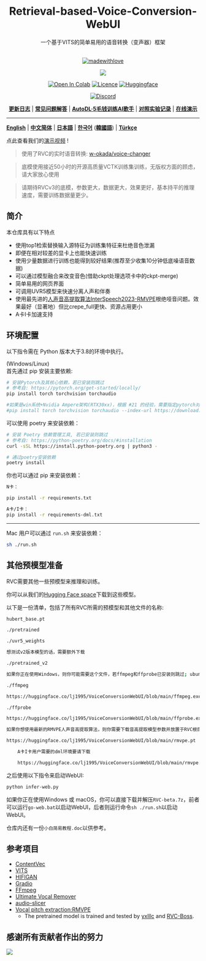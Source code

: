<div align="center">

<h1>Retrieval-based-Voice-Conversion-WebUI</h1>
一个基于VITS的简单易用的语音转换（变声器）框架<br><br>

[![madewithlove](https://img.shields.io/badge/made_with-%E2%9D%A4-red?style=for-the-badge&labelColor=orange
)](https://github.com/RVC-Project/Retrieval-based-Voice-Conversion-WebUI)

<img src="https://counter.seku.su/cmoe?name=rvc&theme=r34" /><br>

[![Open In Colab](https://img.shields.io/badge/Colab-F9AB00?style=for-the-badge&logo=googlecolab&color=525252)](https://colab.research.google.com/github/RVC-Project/Retrieval-based-Voice-Conversion-WebUI/blob/main/Retrieval_based_Voice_Conversion_WebUI.ipynb)
[![Licence](https://img.shields.io/badge/LICENSE-MIT-green.svg?style=for-the-badge)](https://github.com/RVC-Project/Retrieval-based-Voice-Conversion-WebUI/blob/main/LICENSE)
[![Huggingface](https://img.shields.io/badge/🤗%20-Spaces-yellow.svg?style=for-the-badge)](https://huggingface.co/lj1995/VoiceConversionWebUI/tree/main/)

[![Discord](https://img.shields.io/badge/RVC%20Developers-Discord-7289DA?style=for-the-badge&logo=discord&logoColor=white)](https://discord.gg/HcsmBBGyVk)

[**更新日志**](https://github.com/RVC-Project/Retrieval-based-Voice-Conversion-WebUI/blob/main/docs/Changelog_CN.md) | [**常见问题解答**](https://github.com/RVC-Project/Retrieval-based-Voice-Conversion-WebUI/wiki/%E5%B8%B8%E8%A7%81%E9%97%AE%E9%A2%98%E8%A7%A3%E7%AD%94) | [**AutoDL·5毛钱训练AI歌手**](https://github.com/RVC-Project/Retrieval-based-Voice-Conversion-WebUI/wiki/Autodl%E8%AE%AD%E7%BB%83RVC%C2%B7AI%E6%AD%8C%E6%89%8B%E6%95%99%E7%A8%8B) | [**对照实验记录**](https://github.com/RVC-Project/Retrieval-based-Voice-Conversion-WebUI/wiki/Autodl%E8%AE%AD%E7%BB%83RVC%C2%B7AI%E6%AD%8C%E6%89%8B%E6%95%99%E7%A8%8B](https://github.com/RVC-Project/Retrieval-based-Voice-Conversion-WebUI/wiki/%E5%AF%B9%E7%85%A7%E5%AE%9E%E9%AA%8C%C2%B7%E5%AE%9E%E9%AA%8C%E8%AE%B0%E5%BD%95)) | [**在线演示**](https://huggingface.co/spaces/Ricecake123/RVC-demo)

</div>

------

[**English**](./docs/en/README.en.md) | [**中文简体**](./README.md) | [**日本語**](./docs/jp/README.ja.md) | [**한국어**](./docs/kr/README.ko.md) ([**韓國語**](./docs/kr/README.ko.han.md)) | [**Türkçe**](./docs/tr/README.tr.md)

点此查看我们的[演示视频](https://www.bilibili.com/video/BV1pm4y1z7Gm/) !

> 使用了RVC的实时语音转换: [w-okada/voice-changer](https://github.com/w-okada/voice-changer)

> 底模使用接近50小时的开源高质量VCTK训练集训练，无版权方面的顾虑，请大家放心使用

> 请期待RVCv3的底模，参数更大，数据更大，效果更好，基本持平的推理速度，需要训练数据量更少。

## 简介
本仓库具有以下特点
+ 使用top1检索替换输入源特征为训练集特征来杜绝音色泄漏
+ 即便在相对较差的显卡上也能快速训练
+ 使用少量数据进行训练也能得到较好结果(推荐至少收集10分钟低底噪语音数据)
+ 可以通过模型融合来改变音色(借助ckpt处理选项卡中的ckpt-merge)
+ 简单易用的网页界面
+ 可调用UVR5模型来快速分离人声和伴奏
+ 使用最先进的[人声音高提取算法InterSpeech2023-RMVPE](#参考项目)根绝哑音问题。效果最好（显著地）但比crepe_full更快、资源占用更小
+ A卡I卡加速支持

## 环境配置
以下指令需在 Python 版本大于3.8的环境中执行。  

(Windows/Linux)  
首先通过 pip 安装主要依赖:
```bash
# 安装Pytorch及其核心依赖，若已安装则跳过
# 参考自: https://pytorch.org/get-started/locally/
pip install torch torchvision torchaudio

#如果是win系统+Nvidia Ampere架构(RTX30xx)，根据 #21 的经验，需要指定pytorch对应的cuda版本
#pip install torch torchvision torchaudio --index-url https://download.pytorch.org/whl/cu117
```

可以使用 poetry 来安装依赖：
```bash
# 安装 Poetry 依赖管理工具, 若已安装则跳过
# 参考自: https://python-poetry.org/docs/#installation
curl -sSL https://install.python-poetry.org | python3 -

# 通过poetry安装依赖
poetry install
```

你也可以通过 pip 来安装依赖：
```bash
N卡：

pip install -r requirements.txt

A卡/I卡：
pip install -r requirements-dml.txt

```

------
Mac 用户可以通过 `run.sh` 来安装依赖：
```bash
sh ./run.sh
```

## 其他预模型准备
RVC需要其他一些预模型来推理和训练。

你可以从我们的[Hugging Face space](https://huggingface.co/lj1995/VoiceConversionWebUI/tree/main/)下载到这些模型。

以下是一份清单，包括了所有RVC所需的预模型和其他文件的名称:
```bash
hubert_base.pt

./pretrained 

./uvr5_weights

想测试v2版本模型的话，需要额外下载

./pretrained_v2 

如果你正在使用Windows，则你可能需要这个文件，若ffmpeg和ffprobe已安装则跳过; ubuntu/debian 用户可以通过apt install ffmpeg来安装这2个库, Mac 用户则可以通过brew install ffmpeg来安装 (需要预先安装brew)

./ffmpeg

https://huggingface.co/lj1995/VoiceConversionWebUI/blob/main/ffmpeg.exe

./ffprobe

https://huggingface.co/lj1995/VoiceConversionWebUI/blob/main/ffprobe.exe

如果你想使用最新的RMVPE人声音高提取算法，则你需要下载音高提取模型参数并放置于RVC根目录

https://huggingface.co/lj1995/VoiceConversionWebUI/blob/main/rmvpe.pt

    A卡I卡用户需要的dml环境要请下载

    https://huggingface.co/lj1995/VoiceConversionWebUI/blob/main/rmvpe.onnx

```
之后使用以下指令来启动WebUI:
```bash
python infer-web.py
```

如果你正在使用Windows 或 macOS，你可以直接下载并解压`RVC-beta.7z`，前者可以运行`go-web.bat`以启动WebUI，后者则运行命令`sh ./run.sh`以启动WebUI。

仓库内还有一份`小白简易教程.doc`以供参考。

## 参考项目
+ [ContentVec](https://github.com/auspicious3000/contentvec/)
+ [VITS](https://github.com/jaywalnut310/vits)
+ [HIFIGAN](https://github.com/jik876/hifi-gan)
+ [Gradio](https://github.com/gradio-app/gradio)
+ [FFmpeg](https://github.com/FFmpeg/FFmpeg)
+ [Ultimate Vocal Remover](https://github.com/Anjok07/ultimatevocalremovergui)
+ [audio-slicer](https://github.com/openvpi/audio-slicer)
+ [Vocal pitch extraction:RMVPE](https://github.com/Dream-High/RMVPE)
  + The pretrained model is trained and tested by [yxlllc](https://github.com/yxlllc/RMVPE) and [RVC-Boss](https://github.com/RVC-Boss).

## 感谢所有贡献者作出的努力
<a href="https://github.com/RVC-Project/Retrieval-based-Voice-Conversion-WebUI/graphs/contributors" target="_blank">
  <img src="https://contrib.rocks/image?repo=RVC-Project/Retrieval-based-Voice-Conversion-WebUI" />
</a>
